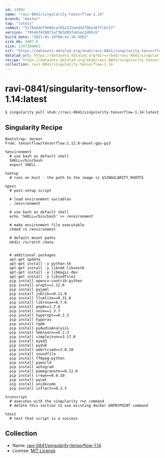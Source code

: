 ```yaml
---
id: 13002
name: "ravi-0841/singularity-tensorflow-1.14"
branch: "master"
tag: "latest"
commit: "5178a42ef9e0dcaf91a325eedd2f9ba307fc6c57"
version: "79546f428871af363d85fa65ac2d05cb"
build_date: "2021-01-18T00:41:10.456Z"
size_mb: 4487.0
size: 2347384863
sif: "https://datasets.datalad.org/shub/ravi-0841/singularity-tensorflow-1.14/latest/2021-01-18-5178a42e-79546f42/79546f428871af363d85fa65ac2d05cb.sif"
datalad_url: https://datasets.datalad.org?dir=/shub/ravi-0841/singularity-tensorflow-1.14/latest/2021-01-18-5178a42e-79546f42/
recipe: https://datasets.datalad.org/shub/ravi-0841/singularity-tensorflow-1.14/latest/2021-01-18-5178a42e-79546f42/Singularity
collection: ravi-0841/singularity-tensorflow-1.14
---
```


# ravi-0841/singularity-tensorflow-1.14:latest

```bash
$ singularity pull shub://ravi-0841/singularity-tensorflow-1.14:latest
```

## Singularity Recipe

```singularity
Bootstrap: docker
From: tensorflow/tensorflow:1.12.0-devel-gpu-py3

%environment
  # use bash as default shell
  SHELL=/bin/bash
  export SHELL

%setup
  # runs on host - the path to the image is $SINGULARITY_ROOTFS

%post
  # post-setup script

  # load environment variables
  . /environment

  # use bash as default shell
  echo 'SHELL=/bin/bash' >> /environment

  # make environment file executable
  chmod +x /environment

  # default mount paths
  mkdir /scratch /data 


  # additional packages
  apt-get update
  apt-get install -y python-tk
  apt-get install -y libsm6 libxext6
  apt-get install -y libmagic-dev
  apt-get install -y libsndfile1
  pip install opencv-contrib-python
  pip install wrapt==1.12.0
  pip install pyyaml
  pip install joblib==0.11.0
  pip install llvmlite==0.31.0
  pip install librosa==0.7.0
  pip install pep8==1.7.0
  pip install nose==1.3.7
  pip install hyperopt==0.2.3
  pip install hyperas
  pip install tqdm
  pip install pyAudioAnalysis
  pip install hmmlearn==0.2.3
  pip install simplejson==3.17.0
  pip install eyed3
  pip install pydub
  pip install webrtcvad==2.0.10
  pip install soundfile
  pip install ffmpeg-python
  pip install pyworld
  pip install autograd
  pip install pomegranate==0.12.0
  pip install crepe==0.0.10
  pip install pycwt
  pip install unidecode
  pip install inflect==0.2.5

%runscript
  # executes with the singularity run command
  # delete this section to use existing docker ENTRYPOINT command

%test
  # test that script is a success
```

## Collection

 - Name: [ravi-0841/singularity-tensorflow-1.14](https://github.com/ravi-0841/singularity-tensorflow-1.14)
 - License: [MIT License](https://api.github.com/licenses/mit)

